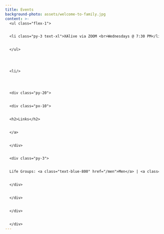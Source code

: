 ```yaml
---
title: Events
background-photo: assets/welcome-to-family.jpg
content: >-
  <ul class="flex-1">


  <li class="py-3 text-xl">XAlive via ZOOM <br>Wednesdays @ 7:30 PM</li>


  </ul>




  <li/>




  <div class="py-20">


  <div class="px-10">


  <h2>Links</h2>


  </a>


  </div>


  <div class="py-3">


  Life Groups: <a class="text-blue-800" href="/men">Men</a> | <a class="text-blue-800" href="/women">Women</a>


  </div>


  </div>


  </div>


  </div>
---
```

